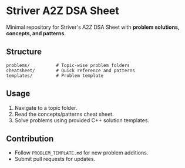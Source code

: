 # Striver A2Z DSA Sheet

Minimal repository for Striver's A2Z DSA Sheet with **problem solutions, concepts, and patterns**.

## Structure

```
problems/          # Topic-wise problem folders
cheatsheet/        # Quick reference and patterns
templates/         # Problem template
```

## Usage

1. Navigate to a topic folder.
2. Read the concepts/patterns cheat sheet.
3. Solve problems using provided C++ solution templates.

## Contribution

- Follow `PROBLEM_TEMPLATE.md` for new problem additions.
- Submit pull requests for updates.
